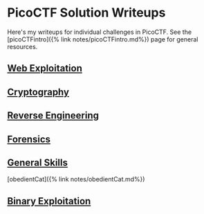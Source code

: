 # PicoCTF Solution Writeups
Here's my writeups for individual challenges in PicoCTF. See the [picoCTFintro]({% link notes/picoCTFintro.md%}) page for general resources.

## [Web Exploitation](https://play.picoctf.org/practice?category=1&page=1)


## [Cryptography](https://play.picoctf.org/practice?category=2&page=1)

## [Reverse Engineering](https://play.picoctf.org/practice?category=3&page=1)

## [Forensics](https://play.picoctf.org/practice?category=4&page=1)


## [General Skills](https://play.picoctf.org/practice?category=5&page=1)
[obedientCat]({% link notes/obedientCat.md%})


## [Binary Exploitation](https://play.picoctf.org/practice?category=6&page=1)
